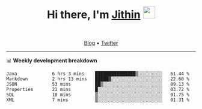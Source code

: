 <h1 align="center">Hi there, I'm <a href="https://jithset.github.io/" target="_blank">Jithin</a> <img
src="https://github.com/blackcater/blackcater/raw/main/images/Hi.gif" height="32" /></h1>

<br />

<p align="center">
  <a href="https://jithset.github.io">Blog</a> •
  <a href="https://twitter.com/jithset">Twitter</a>
</p>

---

📊 **Weekly development breakdown**

<!--START_SECTION:waka-->

```text
Java             6 hrs 3 mins    ███████████████▒░░░░░░░░░   61.44 %
Markdown         2 hrs 13 mins   █████▓░░░░░░░░░░░░░░░░░░░   22.60 %
JSON             53 mins         ██▒░░░░░░░░░░░░░░░░░░░░░░   09.13 %
Properties       21 mins         █░░░░░░░░░░░░░░░░░░░░░░░░   03.72 %
SQL              10 mins         ▒░░░░░░░░░░░░░░░░░░░░░░░░   01.75 %
XML              7 mins          ▒░░░░░░░░░░░░░░░░░░░░░░░░   01.31 %
```

<!--END_SECTION:waka-->

